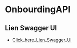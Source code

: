 # OnbourdingAPI

## Lien Swagger UI

- [Click_here_Lien_Swagger_UI](https://petstore.swagger.io/?url=https://raw.githubusercontent.com/Ngitangita/OnbourdingAPI/main/openapi.yaml)